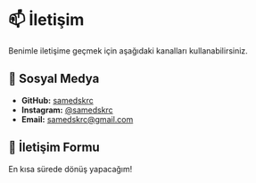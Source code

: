 # 📫 İletişim

Benimle iletişime geçmek için aşağıdaki kanalları kullanabilirsiniz.

## 🔗 Sosyal Medya
- **GitHub:** [samedskrc](https://github.com/samedskrc)
- **Instagram:** [@samedskrc](https://instagram.com/samedskrc)
- **Email:** [samedskrc@gmail.com](mailto:abdussamed900@gmail.com)

## 💌 İletişim Formu
En kısa sürede dönüş yapacağım!